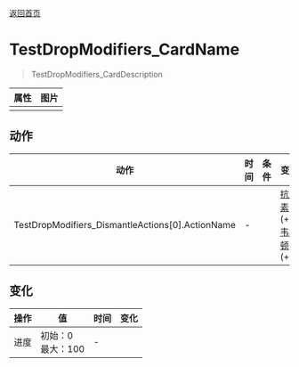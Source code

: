 [返回首页](index.md)  
# TestDropModifiers_CardName  
> TestDropModifiers_CardDescription  
  
  属性  |   图片   
 ----  |  ----:   
   |  ![]()   
  
## 动作  
动作  |  时间  |  条件  |  变化  |  状态  
----  |  ----  |  ----  |  ----  |  ----  
TestDropModifiers_DismantleActions[0].ActionName  |  -  |    |  [抗生素](Antibiotics.md)(+1)<br>[韦斯顿](Weston.md)(+1)  |    
## 变化  
操作  |  值  |  时间  |  变化  
----  |  ----  |  ----  |  ----  
进度  |  初始：0<br>最大：100  |  -  |    
